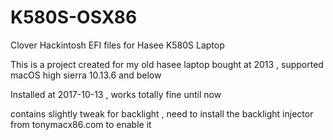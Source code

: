 # K580S-OSX86
Clover Hackintosh EFI files for Hasee K580S Laptop

This is a project created for my old hasee laptop bought at 2013  , supported macOS high sierra 10.13.6 and below

Installed at 2017-10-13 , works totally fine until now

contains slightly tweak for backlight , need to install the backlight injector from tonymacx86.com to enable it
